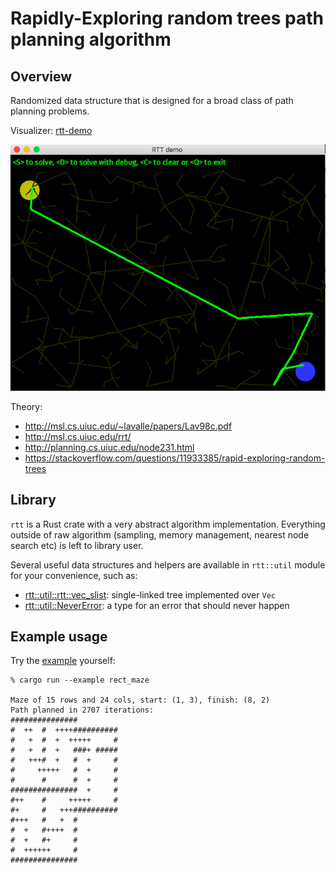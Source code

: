 # Rapidly-Exploring random trees path planning algorithm

## Overview

Randomized data structure that is designed for a broad class of path planning problems.

Visualizer: [rtt-demo](https://github.com/swizard0/rtt-demo)

![rtt visualizer](https://github.com/swizard0/rtt-demo/blob/master/images/screenshot_00.png "RTT visualizer")

Theory:
- <http://msl.cs.uiuc.edu/~lavalle/papers/Lav98c.pdf>
- <http://msl.cs.uiuc.edu/rrt/>
- <http://planning.cs.uiuc.edu/node231.html>
- <https://stackoverflow.com/questions/11933385/rapid-exploring-random-trees>

## Library

`rtt` is a Rust crate with a very abstract algorithm implementation. Everything outside of raw algorithm (sampling, memory management, nearest node search etc) is left to library user.

Several useful data structures and helpers are available in `rtt::util` module for your convenience, such as:
- [rtt::util::rtt::vec_slist](src/util/rtt/vec_slist.rs): single-linked tree implemented over `Vec`
- [rtt::util::NeverError](src/util/mod.rs): a type for an error that should never happen

## Example usage

Try the [example](examples/rect_maze.rs) yourself:

```
% cargo run --example rect_maze

Maze of 15 rows and 24 cols, start: (1, 3), finish: (8, 2)
Path planned in 2707 iterations:
###############
#  ++  #  ++++##########
#   +  #  +  +++++     #
#   +  #  +   ###+ #####
#   +++#  +   #  +     #
#     +++++   #  +     #
#      #      #  +     #
###############  +     #
#++    #     +++++     #
#+     #   +++##########
#+++   #   +  #
#  +   #++++  #
#  +   #+     #
#  ++++++     #
###############
```
